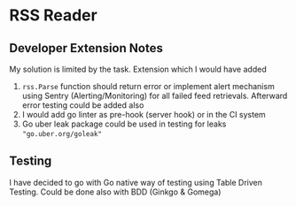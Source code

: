 # RSS Reader

## Developer Extension Notes
My solution is limited by the task. Extension which I would have added 
1. `rss.Parse` function should return error or implement alert mechanism using Sentry (Alerting/Monitoring) for all failed feed retrievals. Afterward error testing could be added also
2. I would add go linter as pre-hook (server hook) or in the CI system
3. Go uber leak package could be used in testing for leaks `"go.uber.org/goleak"`

## Testing
I have decided to go with Go native way of testing using Table Driven Testing. Could be done also with BDD (Ginkgo & Gomega)